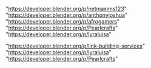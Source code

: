"https://developer.blender.org/p/netmaxims123"
"https://developer.blender.org/p/anthonyjoshua"
"https://developer.blender.org/p/afrogamers"
"https://developer.blender.org/p/Pearlcrafts"
"https://developer.blender.org/p/lyraluisa"
 
"https://developer.blender.org/p/link-building-services"
"https://developer.blender.org/p/lyraluisa"
"https://developer.blender.org/p/Pearlcrafts"
 
